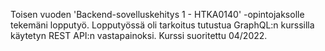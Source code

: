 Toisen vuoden 'Backend-sovelluskehitys 1 - HTKA0140' -opintojaksolle tekemäni lopputyö. Lopputyössä oli tarkoitus tutustua GraphQL:n kurssilla käytetyn REST API:n vastapainoksi. Kurssi suoritettu 04/2022.
